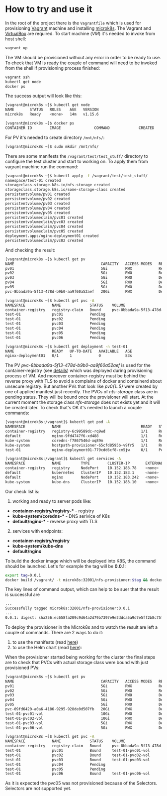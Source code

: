 # How to try and use it
In the root of the project there is the `Vagrantfile` which is used for provisioning [Vagrant](https://www.vagrantup.com/) machine and installing [microk8s](https://microk8s.io/). The Vagrant and [VirtualBox](https://www.virtualbox.org/) are required. To start machine (_VM_) it's needed to invoke from host shell:

```bash
vagrant up
```
The VM should be provisioned without any error in order to be ready to use. To check that VM is ready the couple of command will need to be invoked from the shell if provisioning process finished:

```bash
vagrant ssh
kubectl get node
docker ps
```

The success output will look like this:

```bash
[vagrant@microk8s ~]$ kubectl get node
NAME       STATUS   ROLES    AGE   VERSION
microk8s   Ready    <none>   14m   v1.15.6

[vagrant@microk8s ~]$ docker ps
CONTAINER ID        IMAGE               COMMAND             CREATED             STATUS              PORTS               NAMES
```
For PV it's needed to create directory `/mnt/nfs/`:
```bash
[vagrant@microk8s ~]$ sudo mkdir /mnt/nfs/
```
There are some manifests the `/vagrant/test/test_stuff/` directory to configure the test cluster and start to working on. To apply them from vagrant machine run the command:
```bash
[vagrant@microk8s ~]$ kubectl apply -f /vagrant/test/test_stuff/
namespace/test-01 created
storageclass.storage.k8s.io/nfs-storage created
storageclass.storage.k8s.io/some-storage-class created
persistentvolume/pv01 created
persistentvolume/pv02 created
persistentvolume/pv03 created
persistentvolume/pv04 created
persistentvolume/pv05 created
persistentvolumeclaim/pvc01 created
persistentvolumeclaim/pvc03 created
persistentvolumeclaim/pvc04 created
persistentvolumeclaim/pvc05 created
deployment.apps/nginx-deployment01 created
persistentvolumeclaim/pvc02 created
```
And checking the result:
```bash
[vagrant@microk8s ~]$ kubectl get pv
NAME                                       CAPACITY   ACCESS MODES   RECLAIM POLICY   STATUS      CLAIM                               STORAGECLASS        REASON   AGE
pv01                                       5Gi        RWX            Retain           Available                                                                    13s
pv02                                       5Gi        RWO            Retain           Available                                                                    13s
pv03                                       5Gi        RWO            Delete           Available                                                                    13s
pv04                                       5Gi        RWO            Delete           Available                                                                    13s
pv05                                       5Gi        RWO            Delete           Available                                                                    13s
pvc-8bbada9a-5f13-478d-b9b0-aa9f60a52aef   20Gi       RWX            Delete           Bound       container-registry/registry-claim   microk8s-hostpath            10m

[vagrant@microk8s ~]$ kubectl get pvc -A
NAMESPACE            NAME             STATUS    VOLUME                                     CAPACITY   ACCESS MODES   STORAGECLASS         AGE
container-registry   registry-claim   Bound     pvc-8bbada9a-5f13-478d-b9b0-aa9f60a52aef   20Gi       RWX            microk8s-hostpath    11m
test-01              pvc01            Pending                                                                        nfs-storage          59s
test-01              pvc02            Pending                                                                        nfs-storage          59s
test-01              pvc03            Pending                                                                        nfs-storage          59s
test-01              pvc04            Pending                                                                        some-storage-class   59s
test-01              pvc05            Pending                                                                        nfs-storage          59s
test-01              pvc06            Pending                                                                        nfs-storage          59s

[vagrant@microk8s ~]$ kubectl get deployment -n test-01
NAME                 READY   UP-TO-DATE   AVAILABLE   AGE
nginx-deployment01   0/1     1            0           83s
```
The PV _pvc-8bbada9a-5f13-478d-b9b0-aa9f60a52aef_ is used for the container-registry (see [details](https://microk8s.io/docs/registry-images)) which was deployed during provisioning process of VM. And moreover container-registry must be behind the reverse proxy with TLS to avoid a complains of docker and containerd about unsecure registry. But another PVs that look like _pv0{1..5}_ were created by one of applied manifest just recently.
The PVCs of _nfs-storage_ class are in pending status. They will be bound once the provisioner will start. At the current moment the storage class _nfs-storage_ does not exists yet and it will be created later.
To check that's OK it's needed to launch a couple commands:
```bash
[vagrant@microk8s:/vagrant]$ kubectl get pod -A
NAMESPACE            NAME                                    READY   STATUS    RESTARTS   AGE
container-registry   registry-6c99589dc-rq9wd                1/1     Running   0          30m
default              nginx-9fd4747f6-xd488                   1/1     Running   0          30m
kube-system          coredns-f7867546d-xq89m                 1/1     Running   0          30m
kube-system          hostpath-provisioner-65cfd8595b-v9fr5   1/1     Running   0          30m
test-01              nginx-deployment01-779cdd6cf8-cm5jw     0/1     Pending   0          20m

[vagrant@microk8s:/vagrant]$ kubectl get services -A
NAMESPACE            NAME         TYPE        CLUSTER-IP       EXTERNAL-IP   PORT(S)                  AGE
container-registry   registry     NodePort    10.152.183.78    <none>        5000:32000/TCP           32m
default              kubernetes   ClusterIP   10.152.183.1     <none>        443/TCP                  32m
default              nginx        NodePort    10.152.183.242   <none>        443:32001/TCP            32m
kube-system          kube-dns     ClusterIP   10.152.183.10    <none>        53/UDP,53/TCP,9153/TCP   32m
```
Our check list is:
1. working and ready to server pods like:
  * __container-registry/registry-*__ - registry
  * __kube-system/coredns-*__ - DNS serivice of K8s
  * __default/nginx-*__ - reverse proxy with TLS

2. services with endpoints:
  * __container-registry/registry__
  * __kube-system/kube-dns__
  * __default/nginx__

To build the docker image which will be deployed into K8S, the command should be launched. Let's for example the tag will be __0.0.1__:
```bash
export tag=0.0.1
docker build /vagrant/ -t microk8s:32001/nfs-provisioner:$tag && docker push microk8s:32001/nfs-provisioner:$tag
```
The key lines of command output, which can help to be suer that the result is successful are
```bash
...
Successfully tagged microk8s:32001/nfs-provisioner:0.0.1
...
0.0.1: digest: sha256:ec658fa209c9d64a2d79b7397e9e2ddca5a9d7e5ff2b8c75ff877b744f9227e0 size: 740
```
To deploy the provisioner in the Microk8s and to watch the result are left a couple of commands. There are 2 ways to do it:
1. to use the manifests (read [here](./deploy-with-manifets.md))
2. to use the Helm chart (read [here](./deploy-with-helm.md)):

When the provisioner started being working for the cluster the final steps are to check that PVCs with actual storage class were bound with just provisioned PVs:
```bash
[vagrant@microk8s ~]$ kubectl get pv
NAME                                       CAPACITY   ACCESS MODES   RECLAIM POLICY   STATUS      CLAIM                               STORAGECLASS        REASON   AGE
pv01                                       5Gi        RWX            Retain           Available                                                                    106m
pv02                                       5Gi        RWO            Retain           Available                                                                    106m
pv03                                       5Gi        RWO            Delete           Available                                                                    106m
pv04                                       5Gi        RWO            Delete           Available                                                                    106m
pv05                                       5Gi        RWO            Delete           Available                                                                    106m
pvc-09fd6420-a0a6-4186-9295-928de0d507fb   20Gi       RWX            Delete           Bound       container-registry/registry-claim   microk8s-hostpath            137m
test-01-pvc01-vol                          10Gi       RWO            Delete           Bound       test-01/pvc01                       nfs-storage                  28m
test-01-pvc02-vol                          10Gi       RWX            Delete           Bound       test-01/pvc02                       nfs-storage                  28m
test-01-pvc03-vol                          5Gi        RWX            Delete           Bound       test-01/pvc03                       nfs-storage                  28m
test-01-pvc06-vol                          5Gi        RWX            Delete           Bound       test-01/pvc06                       nfs-storage                  28m

[vagrant@microk8s ~]$ kubectl get pvc -A
NAMESPACE            NAME             STATUS    VOLUME                                     CAPACITY   ACCESS MODES   STORAGECLASS         AGE
container-registry   registry-claim   Bound     pvc-8bbada9a-5f13-478d-b9b0-aa9f60a52aef   20Gi       RWX            microk8s-hostpath    28m
test-01              pvc01            Bound     test-01-pvc01-vol                          10Gi       RWO            nfs-storage          28m
test-01              pvc02            Bound     test-01-pvc02-vol                          10Gi       RWX            nfs-storage          28m
test-01              pvc03            Bound     test-01-pvc03-vol                          5Gi        RWX            nfs-storage          28m
test-01              pvc04            Pending                                                                        some-storage-class   28m
test-01              pvc05            Pending                                                                        nfs-storage          28m
test-01              pvc06            Bound     test-01-pvc06-vol                          5Gi        RWX            nfs-storage          28m
```
As it is expected the pvc05 was not provisioned because of the Selectors. Selectors are not supported yet.
